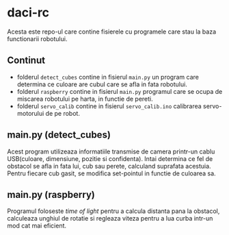 # daci-rc
Acesta este repo-ul care contine fisierele cu programele care stau la baza functionarii robotului.
## Continut
- folderul `detect_cubes` contine in fisierul `main.py` un program care determina ce culoare are cubul care se afla in fata robotului.
- folderul `raspberry` contine in fisierul `main.py` programul care se ocupa de miscarea robotului pe harta, in functie de pereti.
- folderul `servo_calib` contine in fisierul `servo_calib.ino` calibrarea servo-motorului de pe robot.
## main.py (detect_cubes)
Acest program utilizeaza informatiile transmise de camera printr-un cablu USB(culoare, dimensiune, pozitie si confidenta). Intai determina ce fel de obstacol se afla in fata lui, cub sau perete, calculand suprafata acestuia. Pentru fiecare cub gasit, se modifica set-pointul in functie de culoarea sa. 
## main.py (raspberry)
Programul foloseste *time of light* pentru a calcula distanta pana la obstacol, calculeaza unghiul de rotatie si regleaza viteza pentru a lua curba intr-un mod cat mai eficient. 

